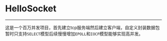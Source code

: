 # HelloSocket
---
这是一个百万并发项目，首先建立tcp服务端然后建立客户端，自定义封装数据包
暂时只支持`SELECT`模型后续慢慢增加`EPOLL`和`IOCP`模型能够实现高并发。
